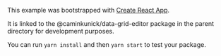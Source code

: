 This example was bootstrapped with [Create React App](https://github.com/facebook/create-react-app).

It is linked to the @caminkunick/data-grid-editor package in the parent directory for development purposes.

You can run `yarn install` and then `yarn start` to test your package.
